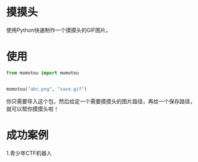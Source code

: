 # 摸摸头
使用Python快速制作一个摸摸头的GIF图片。

# 使用
```python
from momotou import momotou


momotou("abc.png", "save.gif")
```
你只需要导入这个包，然后给定一个需要摸摸头的图片路径，再给一个保存路径，就可以帮你摸摸头啦！

# 成功案例
1.青少年CTF机器人